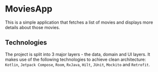 # MoviesApp

This is a simple application that fetches a list of movies and displays more details about those movies.

## Technologies

The project is split into 3 major layers - the data, domain and UI layers. It makes use of the following technologies to achieve clean architecture: `Kotlin`, `Jetpack Compose`, `Room`, `RxJava`, `Hilt`, `JUnit`, `Mockito` and `Retrofit`.
